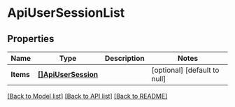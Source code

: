 # ApiUserSessionList

## Properties
Name | Type | Description | Notes
------------ | ------------- | ------------- | -------------
**Items** | [**[]ApiUserSession**](ApiUserSession.md) |  | [optional] [default to null]

[[Back to Model list]](../README.md#documentation-for-models) [[Back to API list]](../README.md#documentation-for-api-endpoints) [[Back to README]](../README.md)


